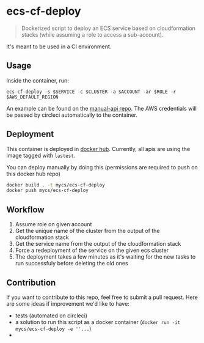 # ecs-cf-deploy

> Dockerized script to deploy an ECS service based on cloudformation stacks (while assuming a role to access a sub-account).

It's meant to be used in a CI environment.

## Usage

Inside the container, run:

`ecs-cf-deploy -s $SERVICE -c $CLUSTER -a $ACCOUNT -ar $ROLE -r $AWS_DEFAULT_REGION`

An example can be found on the [manual-api repo](https://github.com/mycsHQ/manual-api/blob/master/.circleci/config.yml#L58-L82).
The AWS credentials will be passed by circleci automatically to the container.

## Deployment

This container is deployed in [docker hub](https://cloud.docker.com/u/mycs/repository/docker/mycs/ecs-cf-deploy).
Currently, all apis are using the image tagged with `lastest`.

You can deploy manually by doing this (permissions are required to push on this docker hub repo)

```bash
docker build . -t mycs/ecs-cf-deploy
docker push mycs/ecs-cf-deploy
```

## Workflow

1. Assume role on given account
2. Get the unique name of the cluster from the output of the cloudformation stack
3. Get the service name from the output of the cloudformation stack
4. Force a redeployment of the service on the given ecs cluster
5. The deployment takes a few minutes as it's waiting for the new tasks to run successfuly before deleting the old ones

## Contribution

If you want to contribute to this repo, feel free to submit a pull request.
Here are some ideas if improvement we'd like to have:

- tests (automated on circleci)
- a solution to run this script as a docker container (`docker run -it mycs/ecs-cf-deploy -e ''...`)
- 
